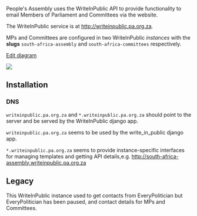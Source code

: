People's Assembly uses the WriteInPublic API to provide functionality to email Members of Parliament and Committees via the website.

The WriteInPublic service is at http://writeinpublic.pa.org.za.

MPs and Committees are configured in two WriteInPublic _instances_ with the **slugs** `south-africa-assembly` and `south-africa-committees` respectively. 

[Edit diagram](https://docs.google.com/drawings/d/1-Gvynn2s62mIn1hZemxf3cESYyVfObt18supQ5sU0nw/edit)

<img src="https://docs.google.com/drawings/d/e/2PACX-1vQPyYFAZPMebpX71N3ceQQwnA13c9l-5boMXzKZiSodJlJTAhe3oo4nvHYTlNnFeH6xnnSHu1DKhjUH/pub?w=1440&amp;h=1080">


## Installation


### DNS

`writeinpublic.pa.org.za` and `*.writeinpublic.pa.org.za` should point to the server and be served by the WriteInPublic django app.

`writeinpublic.pa.org.za` seems to be used by the write_in_public django app.

`*.writeinpublic.pa.org.za` seems to provide instance-specific interfaces for managing templates and getting API details,e.g. http://south-africa-assembly.writeinpublic.pa.org.za 


## Legacy

This WriteInPublic instance used to get contacts from EveryPolitician but EveryPolitician has been paused, and contact details for MPs and Committees.

